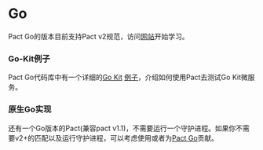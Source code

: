 # Go

Pact Go的版本目前支持Pact v2规范，访问[网站](https://github.com/pact-foundation/pact-go/)开始学习。

### Go-Kit例子

Pact Go代码库中有一个详细的[Go Kit](https://github.com/go-kit/kit) [例子](https://github.com/pact-foundation/pact-go/tree/master/examples/go-kit)，介绍如何使用Pact去测试Go Kit微服务。

### 原生Go实现

还有一个Go版本的Pact(兼容pact v1.1)，不需要运行一个守护进程。如果你不需要v2+的匹配以及运行守护进程，可以考虑使用或者为[Pact Go](https://github.com/SEEK-Jobs/pact-go)贡献。
